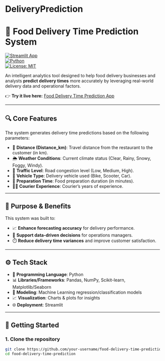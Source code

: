 # DeliveryPrediction
# 🚚 Food Delivery Time Prediction System  

[![Streamlit App](https://img.shields.io/badge/Live%20Demo-Streamlit-brightgreen?logo=streamlit)](https://predictdelivery.streamlit.app/)  
[![Python](https://img.shields.io/badge/Python-3.9%2B-blue?logo=python)](https://www.python.org/)  
[![License: MIT](https://img.shields.io/badge/License-MIT-yellow.svg)](LICENSE)  

An intelligent analytics tool designed to help food delivery businesses and analysts **predict delivery times** more accurately by leveraging real-world delivery data and operational factors.  

👉 **Try it live here:** [Food Delivery Time Prediction App](https://predictdelivery.streamlit.app/)  

---

## 🔍 Core Features  

The system generates delivery time predictions based on the following parameters:  

- 📍 **Distance (Distance_km)**: Travel distance from the restaurant to the customer (in km).  
- 🌦️ **Weather Conditions**: Current climate status (Clear, Rainy, Snowy, Foggy, Windy).  
- 🚦 **Traffic Level**: Road congestion level (Low, Medium, High).  
- 🛵 **Vehicle Type**: Delivery vehicle used (Bike, Scooter, Car).  
- 🍳 **Preparation Time**: Food preparation duration (in minutes).  
- 👨‍✈️ **Courier Experience**: Courier’s years of experience.  

---

## 🎯 Purpose & Benefits  

This system was built to:  
- 📈 **Enhance forecasting accuracy** for delivery performance.  
- 🧠 **Support data-driven decisions** for operations managers.  
- ⏱️ **Reduce delivery time variances** and improve customer satisfaction.  

---

## ⚙️ Tech Stack  

- 🐍 **Programming Language**: Python  
- 📊 **Libraries/Frameworks**: Pandas, NumPy, Scikit-learn, Matplotlib/Seaborn  
- 🤖 **Modeling**: Machine Learning regression/classification models  
- 📈 **Visualization**: Charts & plots for insights  
- 🌐 **Deployment**: Streamlit  

---

## 🚀 Getting Started  

### 1. Clone the repository  
```bash
git clone https://github.com/your-username/food-delivery-time-prediction.git
cd food-delivery-time-prediction
